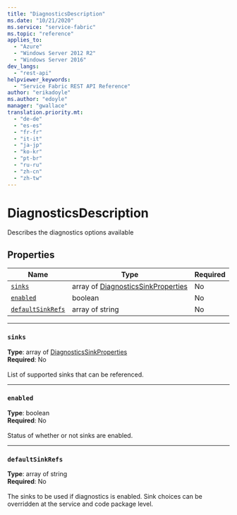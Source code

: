 ```yaml
---
title: "DiagnosticsDescription"
ms.date: "10/21/2020"
ms.service: "service-fabric"
ms.topic: "reference"
applies_to: 
  - "Azure"
  - "Windows Server 2012 R2"
  - "Windows Server 2016"
dev_langs: 
  - "rest-api"
helpviewer_keywords: 
  - "Service Fabric REST API Reference"
author: "erikadoyle"
ms.author: "edoyle"
manager: "gwallace"
translation.priority.mt: 
  - "de-de"
  - "es-es"
  - "fr-fr"
  - "it-it"
  - "ja-jp"
  - "ko-kr"
  - "pt-br"
  - "ru-ru"
  - "zh-cn"
  - "zh-tw"
---
```

# DiagnosticsDescription

Describes the diagnostics options available

## Properties
| Name | Type | Required |
| --- | --- | --- |
| [`sinks`](#sinks) | array of [DiagnosticsSinkProperties](sfclient-model-diagnosticssinkproperties.md) | No |
| [`enabled`](#enabled) | boolean | No |
| [`defaultSinkRefs`](#defaultsinkrefs) | array of string | No |

____
### `sinks`
__Type__: array of [DiagnosticsSinkProperties](sfclient-model-diagnosticssinkproperties.md) <br/>
__Required__: No<br/>
<br/>
List of supported sinks that can be referenced.

____
### `enabled`
__Type__: boolean <br/>
__Required__: No<br/>
<br/>
Status of whether or not sinks are enabled.

____
### `defaultSinkRefs`
__Type__: array of string <br/>
__Required__: No<br/>
<br/>
The sinks to be used if diagnostics is enabled. Sink choices can be overridden at the service and code package level.
